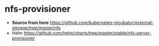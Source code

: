 nfs-provisioner
===============
+ **Source from here**
https://github.com/kubernetes-incubator/external-storage/tree/master/nfs
+ Helm 
https://github.com/helm/charts/tree/master/stable/nfs-server-provisioner